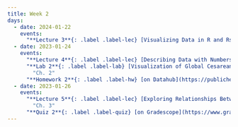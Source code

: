 ```yaml
---
title: Week 2
days:
  - date: 2024-01-22
    events:
      "**Lecture 3**{: .label .label-lec} [Visualizing Data in R and Rstudio (ggplot2)](https://ph142-ucb.github.io/sp24/src/lec/l03-visualizing-data.pdf)([Recording](https://bcourses.berkeley.edu/courses/1532521/pages/lecture-3)) ":
  - date: 2023-01-24
    events:
      "**Lecture 4**{: .label .label-lec} [Describing Data with Numbers](https://ph142-ucb.github.io/sp24/src/lec/l04-describing-data-with-numbers.pdf) ":
      "**Lab 2**{: .label .label-lab} [Visualization of Global Cesarean Delivery Rates](https://publichealth.datahub.berkeley.edu/hub/user-redirect/git-pull?repo=https%3A%2F%2Fgithub.com%2Fph142-ucb%2Fph142-sp24&urlpath=rstudio%2F&branch=main) ([Recording](https://bcourses.berkeley.edu/courses/1532521/pages/lecture-4))(Due Jan. 30th)":
        "Ch. 2"
      "**Homework 2**{: .label .label-hw} [on Datahub](https://publichealth.datahub.berkeley.edu/hub/user-redirect/git-pull?repo=https%3A%2F%2Fgithub.com%2Fph142-ucb%2Fph142-sp24&urlpath=rstudio%2F&branch=main)":
  - date: 2023-01-26
    events:
      "**Lecture 5**{: .label .label-lec} [Exploring Relationships Between Two Variables](https://ph142-ucb.github.io/sp24/src/lec/l05-relationships-between-two-variables.pdf)([Recording](https://bcourses.berkeley.edu/courses/1532521/pages/lecture-5))": 
        "Ch. 3"
      "**Quiz 2**{: .label .label-quiz} [on Gradescope](https://www.gradescope.com/courses/704333) (Due Jan. 27, 12PM noon PST)":
---
```



